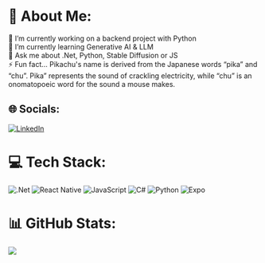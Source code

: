 # 💫 About Me:
🔭 I’m currently working on a backend project with Python<br>🌱 I’m currently learning Generative AI & LLM<br>💬 Ask me about .Net, Python, Stable Diffusion or JS<br>⚡ Fun fact... Pikachu's name is derived from the Japanese words “pika” and “chu”. Pika” represents the sound of crackling electricity, while “chu” is an onomatopoeic word for the sound a mouse makes.


## 🌐 Socials:
[![LinkedIn](https://img.shields.io/badge/LinkedIn-%230077B5.svg?logo=linkedin&logoColor=white)](https://linkedin.com/in/ege-ardic) 

# 💻 Tech Stack:
![.Net](https://img.shields.io/badge/.NET-5C2D91?style=for-the-badge&logo=.net&logoColor=white) ![React Native](https://img.shields.io/badge/react_native-%2320232a.svg?style=for-the-badge&logo=react&logoColor=%2361DAFB) ![JavaScript](https://img.shields.io/badge/javascript-%23323330.svg?style=for-the-badge&logo=javascript&logoColor=%23F7DF1E) ![C#](https://img.shields.io/badge/c%23-%23239120.svg?style=for-the-badge&logo=csharp&logoColor=white) ![Python](https://img.shields.io/badge/python-3670A0?style=for-the-badge&logo=python&logoColor=ffdd54) ![Expo](https://img.shields.io/badge/expo-1C1E24?style=for-the-badge&logo=expo&logoColor=#D04A37)
# 📊 GitHub Stats:
![](https://github-readme-streak-stats.herokuapp.com/?user=egeardic&theme=dark&hide_border=true)<br/>


